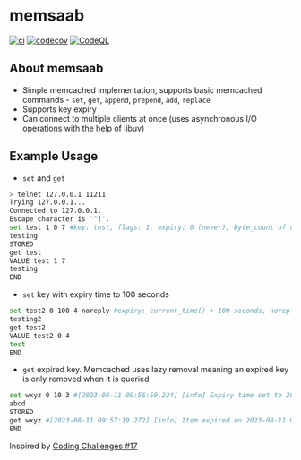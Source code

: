 # memsaab

[![ci](https://github.com/cha-ku/memsaab/actions/workflows/ci.yml/badge.svg)](https://github.com/cha-ku/memsaab/actions/workflows/ci.yml)
[![codecov](https://codecov.io/gh/cha-ku/memsaab/branch/main/graph/badge.svg)](https://codecov.io/gh/cha-ku/memsaab)
[![CodeQL](https://github.com/cha-ku/memsaab/actions/workflows/codeql-analysis.yml/badge.svg)](https://github.com/cha-ku/memsaab/actions/workflows/codeql-analysis.yml)

## About memsaab
* Simple memcached implementation, supports basic memcached commands - `set`, `get`, `append`, `prepend`, `add`, `replace`
* Supports key expiry
* Can connect to multiple clients at once (uses asynchronous I/O operations with the help of
[libuv](https://github.com/libuv/libuv))

## Example Usage

* `set` and `get`
```bash
> telnet 127.0.0.1 11211
Trying 127.0.0.1...
Connected to 127.0.0.1.
Escape character is '^]'.
set test 1 0 7 #key: test, flags: 1, expiry: 0 (never), byte_count of corresponding value: 7
testing
STORED
get test
VALUE test 1 7
testing
END
```

* `set` key with expiry time to 100 seconds
```bash
set test2 0 100 4 noreply #expiry: current_time() + 100 seconds, noreply: true
testing2
get test2
VALUE test2 0 4
test
END
```

* `get` expired key. Memcached uses lazy removal meaning an expired key is only removed when it is queried

```bash
set wxyz 0 10 3 #[2023-08-11 09:56:59.224] [info] Expiry time set to 2023-08-11 09:57:09
abcd
STORED
get wxyz #[2023-08-11 09:57:19.272] [info] Item expired on 2023-08-11 09:57:09, current time: 2023-08-11 09:57:19
END
```

Inspired by [Coding Challenges #17](https://codingchallenges.substack.com/p/coding-challenge-17-memcached-server)